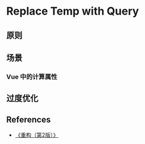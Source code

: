 # Replace Temp with Query



## 原则


## 场景
### Vue 中的计算属性


## 过度优化


## References
* [《重构（第2版）》](https://book.douban.com/subject/33400354/)
